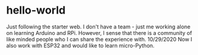 # hello-world
Just following the starter web.
I don't have a team - just me working alone on learning Arduino and RPi. However, I sense that there is a community of like minded people who I can share the experience with.
10/29/2020 Now I also work with ESP32 and would like to learn micro-Python.
